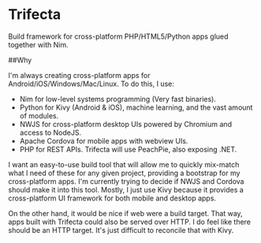# Trifecta

Build framework for cross-platform PHP/HTML5/Python apps glued together with Nim.

##Why

I'm always creating cross-platform apps for Android/iOS/Windows/Mac/Linux. To do this, I use:

* Nim for low-level systems programming (Very fast binaries).
* Python for Kivy (Android & iOS), machine learning, and the vast amount of modules.
* NWJS for cross-platform desktop UIs powered by Chromium and access to NodeJS.
* Apache Cordova for mobile apps with webview UIs.
* PHP for REST APIs. Trifecta will use PeachPie, also exposing .NET.

I want an easy-to-use build tool that will allow me to quickly mix-match what I need of these for any given project,
providing a bootstrap for my cross-platform apps. I'm currently trying to decide if NWJS and Cordova should make it
into this tool. Mostly, I just use Kivy because it provides a cross-platform UI framework for both mobile and
desktop apps.

On the other hand, it would be nice if web were a build target. That way, apps built with Trifecta could also be
served over HTTP. I do feel like there should be an HTTP target. It's just difficult to reconcile that with Kivy.